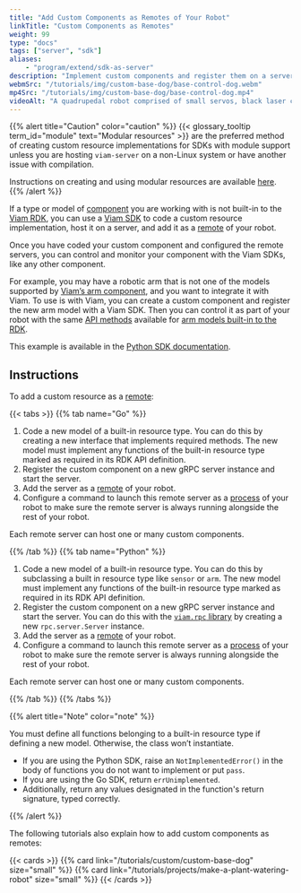 ```yaml
---
title: "Add Custom Components as Remotes of Your Robot"
linkTitle: "Custom Components as Remotes"
weight: 99
type: "docs"
tags: ["server", "sdk"]
aliases:
    - "program/extend/sdk-as-server"
description: "Implement custom components and register them on a server configured as a remote of your robot."
webmSrc: "/tutorials/img/custom-base-dog/base-control-dog.webm"
mp4Src: "/tutorials/img/custom-base-dog/base-control-dog.mp4"
videoAlt: "A quadrupedal robot comprised of small servos, black laser cut acrylic, and with ultrasonic sensors for eyes, walks forward, backward, and turns from side to side on a desk. Next to it is a laptop with the robot's Control tab on the Viam app open in a browser window."
---
```


{{% alert title="Caution" color="caution" %}}
{{< glossary_tooltip term_id="module" text="Modular resources" >}} are the preferred method of creating custom resource implementations for SDKs with module support unless you are hosting `viam-server` on a non-Linux system or have another issue with compilation.

Instructions on creating and using modular resources are available [here](/extend/modular-resources).
{{% /alert %}}

If a type or model of [component](/components) you are working with is not built-in to the [Viam RDK](/internals/rdk), you can use a [Viam SDK](/program/sdks) to code a custom resource implementation, host it on a server, and add it as a [remote](/manage/parts-and-remotes) of your robot.

Once you have coded your custom component and configured the remote servers, you can control and monitor your component with the Viam SDKs, like any other component.

For example, you may have a robotic arm that is not one of the models supported by [Viam’s arm component](/components/arm/), and you want to integrate it with Viam.
To use is with Viam, you can create a custom component and register the new arm model with a Viam SDK.
Then you can control it as part of your robot with the same [API methods](/components/arm/#api) available for [arm models built-in to the RDK](/components/arm/#configuration).

This example is available in the [Python SDK documentation](https://python.viam.dev/examples/example.html#subclass-a-component).

## Instructions

To add a custom resource as a [remote](/manage/parts-and-remotes):

{{< tabs >}}
{{% tab name="Go" %}}

1. Code a new model of a built-in resource type. You can do this by creating a new interface that implements required methods. The new model must implement any functions of the built-in resource type marked as required in its RDK API definition.
2. Register the custom component on a new gRPC server instance and start the server.
3. Add the server as a [remote](/manage/parts-and-remotes) of your robot.
4. Configure a command to launch this remote server as a [process](/appendix/glossary/#term-process) of your robot to make sure the remote server is always running alongside the rest of your robot.

Each remote server can host one or many custom components.

{{% /tab %}}
{{% tab name="Python" %}}

1. Code a new model of a built-in resource type.
You can do this by subclassing a built in resource type like `sensor` or `arm`.
The new model must implement any functions of the built-in resource type marked as required in its RDK API definition.
1. Register the custom component on a new gRPC server instance and start the server.
You can do this with the [`viam.rpc` library](https://python.viam.dev/autoapi/viam/rpc/index.html) by creating a new `rpc.server.Server` instance.
1. Add the server as a [remote](/manage/parts-and-remotes) of your robot.
2. Configure a command to launch this remote server as a [process](/appendix/glossary/#term-process) of your robot to make sure the remote server is always running alongside the rest of your robot.

Each remote server can host one or many custom components.

{{% /tab %}}
{{% /tabs %}}

{{% alert title="Note" color="note" %}}

You must define all functions belonging to a built-in resource type if defining a new model.
Otherwise, the class won’t instantiate.

- If you are using the Python SDK, raise an `NotImplementedError()` in the body of functions you do not want to implement or put `pass`.
- If you are using the Go SDK, return `errUnimplemented`.  
- Additionally, return any values designated in the function's return signature, typed correctly.

{{% /alert %}}

The following tutorials also explain how to add custom components as remotes:

{{< cards >}}
    {{% card link="/tutorials/custom/custom-base-dog" size="small" %}}
    {{% card link="/tutorials/projects/make-a-plant-watering-robot" size="small" %}}
{{< /cards >}}
